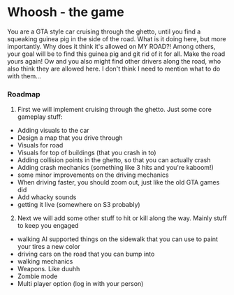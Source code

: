 # Whoosh - the game

You are a GTA style car cruising through the ghetto, until you find a squeaking guinea pig in the side of the road. What is it doing here, but more importantly. Why does it think it's allowed on MY ROAD?! Among others, your goal will be to find this guinea pig and git rid of it for all. Make the road yours again! Ow and you also might find other drivers along the road, who also think they are allowed here. I don't think I need to mention what to do with them...

### Roadmap
1) First we will implement cruising through the ghetto. Just some core gameplay stuff:
- Adding visuals to the car
- Design a map that you drive through
- Visuals for road
- Visuals for top of buildings (that you crash in to)
- Adding collision points in the ghetto, so that you can actually crash
- Adding crash mechanics (something like 3 hits and you're kaboom!)
- some minor improvements on the driving mechanics
- When driving faster, you should zoom out, just like the old GTA games did
- Add whacky sounds
- getting it live (somewhere on S3 probably)

2) Next we will add some other stuff to hit or kill along the way. Mainly stuff to keep you engaged
- walking AI supported things on the sidewalk that you can use to paint your tires a new color
- driving cars on the road that you can bump into
- walking mechanics
- Weapons. Like duuhh
- Zombie mode
- Multi player option (log in with your person)
